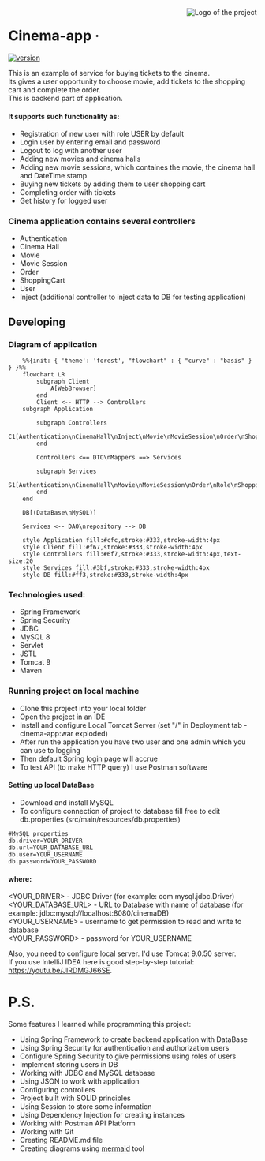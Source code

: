 <img src="https://github.com/Oleksii-Mospan/cinema-app/blob/main/src/main/resources/logo.png?raw=true" alt="Logo of the project" align="right">

# Cinema-app &middot;
[![version](https://img.shields.io/badge/version-1.0.0-yellowgreen.svg)](https://semver.org)

This is an example of service for buying tickets to the cinema.<br> 
Its gives a user opportunity to choose movie, add tickets to the shopping cart 
and complete the order.<br>
This is backend part of application. 

#### It supports such functionality as:
- Registration of new user with role USER by default
- Login user by entering email and password
- Logout to log with another user
- Adding new movies and cinema halls
- Adding new movie sessions, which containes the movie, the cinema hall and DateTime stamp
- Buying new tickets by adding them to user shopping cart
- Completing order with tickets
- Get history for logged user

### Cinema application contains several controllers
- Authentication
- Cinema Hall
- Movie
- Movie Session
- Order
- ShoppingCart
- User
- Inject (additional controller to inject data to DB for testing application)

## Developing

### Diagram of application

```mermaid
    %%{init: { 'theme': 'forest', "flowchart" : { "curve" : "basis" } } }%%
    flowchart LR
        subgraph Client
            A[WebBrowser]
        end
        Client <-- HTTP --> Controllers
    subgraph Application

        subgraph Controllers
            C1[Authentication\nCinemaHall\nInject\nMovie\nMovieSession\nOrder\nShoppingCart\nUser]
        end
               
        Controllers <== DTO\nMappers ==> Services
                
        subgraph Services
            S1[Authentication\nCinemaHall\nMovie\nMovieSession\nOrder\nRole\nShoppingCart\nUser]      
        end
    end
        
    DB[(DataBase\nMySQL)]
    
    Services <-- DAO\nrepository --> DB

    style Application fill:#cfc,stroke:#333,stroke-width:4px
    style Client fill:#f67,stroke:#333,stroke-width:4px
    style Controllers fill:#6f7,stroke:#333,stroke-width:4px,text-size:20
    style Services fill:#3bf,stroke:#333,stroke-width:4px
    style DB fill:#ff3,stroke:#333,stroke-width:4px
```

### Technologies used:
- Spring Framework
- Spring Security
- JDBC
- MySQL 8
- Servlet
- JSTL
- Tomcat 9
- Maven

### Running project on local machine

- Clone this project into your local folder 
- Open the project in an IDE
- Install and configure Local Tomcat Server (set "/" in Deployment tab - cinema-app:war exploded)
- After run the application you have two user and one admin which you can use to logging
- Then default Spring login page will accrue
- To test API (to make HTTP query) I use Postman software

#### Setting up local DataBase
- Download and install MySQL
- To configure connection of project to database fill free to edit db.properties (src/main/resources/db.properties)

```lombok.config
#MySQL properties
db.driver=YOUR_DRIVER
db.url=YOUR_DATABASE_URL
db.user=YOUR_USERNAME
db.password=YOUR_PASSWORD
```
#### where:
<YOUR_DRIVER> - JDBC Driver (for example: com.mysql.jdbc.Driver) <br>
<YOUR_DATABASE_URL> - URL to Database with name of database 
(for example: jdbc:mysql://localhost:8080/cinemaDB) <br>
<YOUR_USERNAME> - username to get permission to read and write to database <br>
<YOUR_PASSWORD> - password for YOUR_USERNAME <br>

Also, you need to configure local server. I'd use Tomcat 9.0.50 server.<br>
If you use IntelliJ IDEA here is good step-by-step tutorial: https://youtu.be/JIRDMGJ66SE.

# P.S.

Some features I learned while programming this project:
- Using Spring Framework to create backend application with DataBase
- Using Spring Security for authentication and authorization users
- Configure Spring Security to give permissions using roles of users 
- Implement storing users in DB
- Working with JDBC and MySQL database
- Using JSON to work with application
- Configuring controllers
- Project built with SOLID principles
- Using Session to store some information
- Using Dependency Injection for creating instances
- Working with Postman API Platform 
- Working with Git
- Creating README.md file
- Creating diagrams using [mermaid](https://mermaid-js.github.io/mermaid/#/) tool

